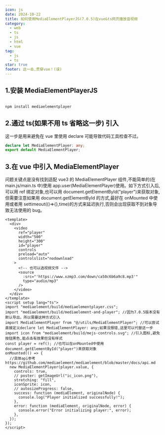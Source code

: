 ```yaml
---
icon: js
date: 2024-10-22
title: 如何使用MediaElementPlayerJS(7.0.5)在vue&ts网页播放音视频
category:
  - web
  - ts
  - js
  - html
  - vue
tag:
  - js
  - ts
star: true
footer: 这一击,贯穿vue！(误)
---
```


## 1.安装 MediaElementPlayerJS

```bash

npm install mediaelementplayer

```

## 2.通过 ts(如果不用 ts 省略这一步) 引入

这一步是用来避免在 vue 里使用 declare 可能导致代码工具检查不过。

```ts
declare let MediaElementPlayer: any;
export default MediaElementPlayer;
```

## 3.在 vue 中引入 MediaElementPlayer

问题关键点是没有找到适配 vue3 的 MediaElementPlayer 组件,不能简单的(在 main.js/main.ts 中)使用 app.user(MediaElementPlayer)使用。如下方式引入后,可以用 ref 绑定对象,也可以用 document.getElementById("player")来获取对象,但需要注意如果用 document.getElementById 的方式,最好在 onMounted 中使用或者用 settimeout(()=>{},time)的方式来延迟执行,否则会出现获取不到对象导致无法使用的 bug。

```vue
<template>
  <div>
    <video
      ref="player"
      width="500"
      height="300"
      id="player"
      controls
      preload="auto"
      controlslist="nodownload"
    >
      <!-- 也可以选视频文件 -->
      <source
        :src="'https://www.xzmp3.com/down/ca50c6b6a9c8.mp3'"
        type="audio/mp3"
      />
    </video>
  </div>
</template>
<script setup lang="ts">
import "mediaelement/build/mediaelementplayer.css";
import "mediaelement/build/mediaelement-and-player"; //因为7.0.5版本没有默认导出，所以需要这种方式引入
import MediaElementPlayer from "@/utils/MediaElementPlayer"; //可以尝试直接定义declare let MediaElementPlayer: any;如果没报错,这里可以代替这一步
import icon from "mediaelement/build/mejs-controls.svg"; //引入图标,避免按钮黑色,能点击有效果但没有样式
const player = ref(); //也可以在onMounted中使用document.getElementById("player")来获取对象
onMounted(() => {
  //具体api参考 https://github.com/mediaelement/mediaelement/blob/master/docs/api.md
  new MediaElementPlayer(player.value, {
    controls: true,
    // poster: getImageUrl("ic_icon.png"),
    stretching: "fill",
    iconSprite: icon,
    // autosizeProgress: false,
    success: function (mediaElement, originalNode) {
      console.log("Player initialized successfully!");
    },
    error: function (mediaElement, originalNode, error) {
      console.error("Error initializing player:", error);
    },
  });
});
</script>
```
